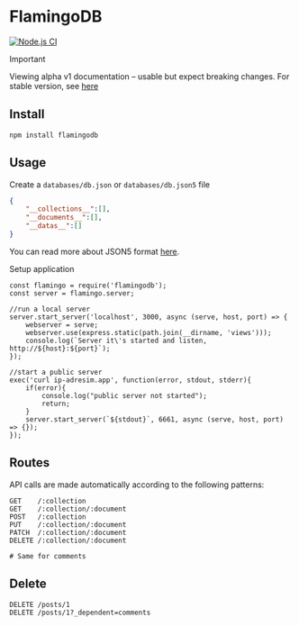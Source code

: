 # FlamingoDB

[![Node.js CI](https://github.com/Mohanterri/FlamingoDB/actions/workflows/node.js.yml/badge.svg)](https://github.com/Mohanterri/FlamingoDB/actions/workflows/node.js.yml)

> [!IMPORTANT]
> Viewing alpha v1 documentation – usable but expect breaking changes. For stable version, see [here](https://github.com/Mohanterri/FlamingoDB/tree/v0)

## Install

```shell
npm install flamingodb
```

## Usage

Create a `databases/db.json` or `databases/db.json5` file

```json
{
    "__collections__":[],
    "__documents__":[],
    "__datas__":[]
}
```


You can read more about JSON5 format [here](https://github.com/json5/json5).

</details>

Setup application

```node
const flamingo = require('flamingodb');
const server = flamingo.server;

//run a local server
server.start_server('localhost', 3000, async (serve, host, port) => {
    webserver = serve;
    webserver.use(express.static(path.join(__dirname, 'views')));
    console.log(`Server it\'s started and listen, http://${host}:${port}`);
});

//start a public server
exec('curl ip-adresim.app', function(error, stdout, stderr){
    if(error){
        console.log("public server not started");
        return;
    }
    server.start_server(`${stdout}`, 6661, async (serve, host, port) => {});
});

```

## Routes

API calls are made automatically according to the following patterns:

```
GET    /:collection
GET    /:collection/:document
POST   /:collection
PUT    /:collection/:document
PATCH  /:collection/:document
DELETE /:collection/:document

# Same for comments
```

## Delete

```
DELETE /posts/1
DELETE /posts/1?_dependent=comments
```
